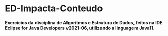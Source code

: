 # ED-Impacta-Conteudo
#### Exercícios da disciplina de Algoritmos e Estrutura de Dados, feitos na IDE Eclipse for Java Developers v2021-06, utilizando a linguagem Java11.
